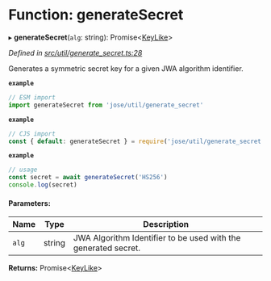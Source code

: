 # Function: generateSecret

▸ **generateSecret**(`alg`: string): Promise\<[KeyLike](../types/_types_d_.keylike.md)>

*Defined in [src/util/generate_secret.ts:28](https://github.com/panva/jose/blob/v3.3.0/src/util/generate_secret.ts#L28)*

Generates a symmetric secret key for a given JWA algorithm identifier.

**`example`** 
```js
// ESM import
import generateSecret from 'jose/util/generate_secret'
```

**`example`** 
```js
// CJS import
const { default: generateSecret } = require('jose/util/generate_secret')
```

**`example`** 
```js
// usage
const secret = await generateSecret('HS256')
console.log(secret)
```

#### Parameters:

Name | Type | Description |
------ | ------ | ------ |
`alg` | string | JWA Algorithm Identifier to be used with the generated secret.  |

**Returns:** Promise\<[KeyLike](../types/_types_d_.keylike.md)>
